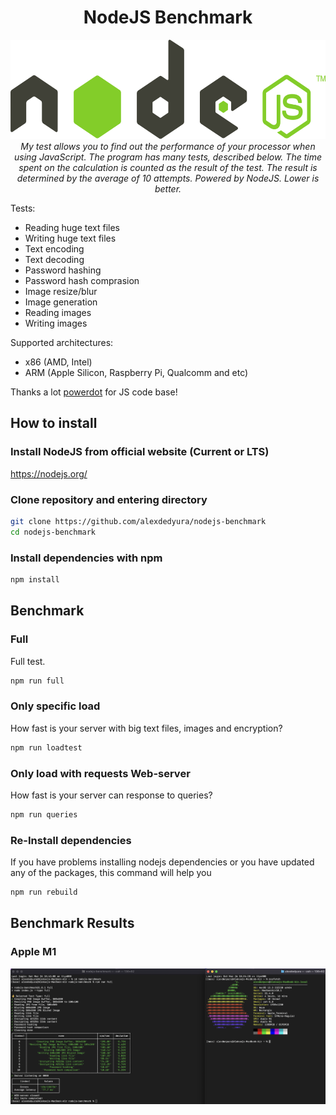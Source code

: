 <h1 align="center">NodeJS Benchmark</h1>

<p align="center">
  <img src="assets/favicon/nodejs.svg" alt="nodejs-logo" width="591px" height="159px"/>
  <br>
  <i>My test allows you to find out the performance of your processor when using JavaScript. The program has many tests, described below. The time spent on the calculation is counted as the result of the test. The result is determined by the average of 10 attempts. Powered by NodeJS. Lower is better.</i>
  <br>
</p>

Tests:
- Reading huge text files
- Writing huge text files
- Text encoding
- Text decoding
- Password hashing
- Password hash comprasion
- Image resize/blur
- Image generation
- Reading images
- Writing images

Supported architectures:
- x86 (AMD, Intel)
- ARM (Apple Silicon, Raspberry Pi, Qualcomm and etc)

Thanks a lot [powerdot](https://github.com/powerdot) for JS code base!

## How to install
### Install NodeJS from official website (Current or LTS)

https://nodejs.org/

### Clone repository and entering directory
```bash
git clone https://github.com/alexdedyura/nodejs-benchmark
cd nodejs-benchmark
```
### Install dependencies with npm
```bash
npm install
```

## Benchmark

### Full
Full test.
```bash
npm run full
```

### Only specific load 
How fast is your server with big text files, images and encryption?
```bash
npm run loadtest
```

### Only load with requests Web-server
How fast is your server can response to queries?
```bash
npm run queries
```

### Re-Install dependencies
If you have problems installing nodejs dependencies or you have updated any of the packages, this command will help you
```bash
npm run rebuild
```
## Benchmark Results

### Apple M1
![preview](assets/results/AppleM1.png)
